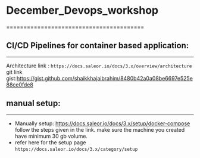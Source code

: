# December_Devops_workshop
========================================
## CI/CD Pipelines for container based application: 
-----------------------------------------
Architecture link : `https://docs.saleor.io/docs/3.x/overview/architecture`
git link gist:https://gist.github.com/shaikkhajaibrahim/8480b42a0a08be6697e525e88ce0fde8

## manual setup:
----------------
* Manually setup: https://docs.saleor.io/docs/3.x/setup/docker-compose follow the steps given in the link. make sure the machine you created have minimum 30 gb volume.
* refer here for the setup page `https://docs.saleor.io/docs/3.x/category/setup`
